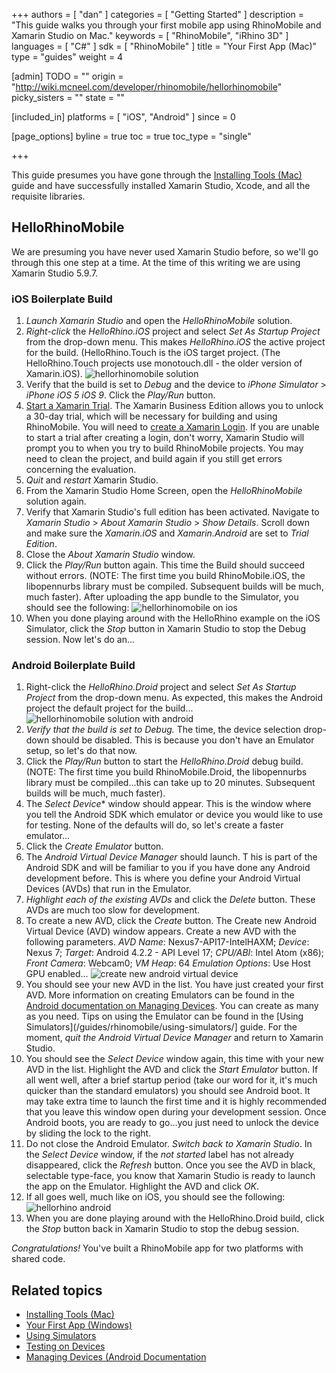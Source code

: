 +++
authors = [ "dan" ]
categories = [ "Getting Started" ]
description = "This guide walks you through your first mobile app using RhinoMobile and Xamarin Studio on Mac."
keywords = [ "RhinoMobile", "iRhino 3D" ]
languages = [ "C#" ]
sdk = [ "RhinoMobile" ]
title = "Your First App (Mac)"
type = "guides"
weight = 4

[admin]
TODO = ""
origin = "http://wiki.mcneel.com/developer/rhinomobile/hellorhinomobile"
picky_sisters = ""
state = ""

[included_in]
platforms = [ "iOS", "Android" ]
since = 0

[page_options]
byline = true
toc = true
toc_type = "single"

+++

 
This guide presumes you have gone through the [Installing Tools (Mac)](/guides/rhinomobile/installing-tools-mac) guide and have successfully installed Xamarin Studio, Xcode, and all the requisite libraries.

## HelloRhinoMobile

We are presuming you have never used Xamarin Studio before, so we'll go through this one step at a time.  At the time of this writing we are using Xamarin Studio 5.9.7.

### iOS Boilerplate Build

1. *Launch Xamarin Studio* and open the *HelloRhinoMobile* solution.
1. *Right-click* the *HelloRhino.iOS* project and select *Set As Startup Project* from the drop-down menu. This makes *HelloRhino.iOS* the active project for the build. (HelloRhino.Touch is the iOS target project.  (The HelloRhino.Touch projects use monotouch.dll - the older version of Xamarin.iOS).
![hellorhinomobile solution](/images/your-first-app-mac-01.png)
1. Verify that the build is set to *Debug* and the device to *iPhone Simulator* > *iPhone iOS 5 iOS 9*. Click the *Play/Run* button.
1. [Start a Xamarin Trial](http://docs.xamarin.com/guides/cross-platform/getting-started/beginning_a_xamarin_trial). The Xamarin Business Edition allows you to unlock a 30-day trial, which will be necessary for building and using RhinoMobile. You will need to [create a Xamarin Login](https://auth.xamarin.com/account/register). If you are unable to start a trial after creating a login, don't worry, Xamarin Studio will prompt you to when you try to build RhinoMobile projects. You may need to clean the project, and build again if you still get errors concerning the evaluation.
1. *Quit* and *restart* Xamarin Studio.
1. From the Xamarin Studio Home Screen, open the *HelloRhinoMobile* solution again.
1. Verify that Xamarin Studio's full edition has been activated. Navigate to *Xamarin Studio* > *About Xamarin Studio* > *Show Details*. Scroll down and make sure the *Xamarin.iOS* and *Xamarin.Android* are set to *Trial Edition*.
1. Close the *About Xamarin Studio* window.
1. Click the *Play/Run* button again. This time the Build should succeed without errors. (NOTE: The first time you build RhinoMobile.iOS, the libopennurbs library must be compiled. Subsequent builds will be much, much faster). After uploading the app bundle to the Simulator, you should see the following:
![hellorhinomobile on ios](/images/your-first-app-mac-02.png)
1. When you done playing around with the HelloRhino example on the iOS Simulator, click the *Stop* button in Xamarin Studio to stop the Debug session.  Now let's do an...

### Android Boilerplate Build

1. Right-click the *HelloRhino.Droid* project and select *Set As Startup Project* from the drop-down menu. As expected, this makes the Android project the default project for the build...
![hellorhinomobile solution with android](/images/your-first-app-mac-03.png)
1. *Verify that the build is set to Debug.*  The time, the device selection drop-down should be disabled. This is because you don't have an Emulator setup, so let's do that now.
1. Click the *Play/Run* button to start the *HelloRhino.Droid* debug build. (NOTE: The first time you build RhinoMobile.Droid, the libopennurbs library must be compiled...this can take up to 20 minutes. Subsequent builds will be much, much faster).
1. The *Select Device** window should appear. This is the window where you tell the Android SDK which emulator or device you would like to use for testing. None of the defaults will do, so let's create a faster emulator...
1. Click the *Create Emulator* button.
1. The *Android Virtual Device Manager* should launch. T his is part of the Android SDK and will be familiar to you if you have done any Android development before. This is where you define your Android Virtual Devices (AVDs) that run in the Emulator.
1. *Highlight each of the existing AVDs* and click the *Delete* button. These AVDs are much too slow for development.
1. To create a new AVD, click the *Create* button. The Create new Android Virtual Device (AVD) window appears. Create a new AVD with the following parameters. *AVD Name*: Nexus7-API17-IntelHAXM; *Device*: Nexus 7; *Target*: Android 4.2.2 - API Level 17; *CPU/ABI*: Intel Atom (x86); *Front Camera*: Webcam0; *VM Heap*: 64 *Emulation Options*: Use Host GPU enabled...
![create new android virtual device](/images/your-first-app-mac-04.png)
1. You should see your new AVD in the list. You have just created your first AVD.  More information on creating Emulators can be found in the [Android documentation on Managing Devices](http://developer.android.com/tools/devices/index.html). You can create as many as you need. Tips on using the Emulator can be found in the [Using Simulators](/guides/rhinomobile/using-simulators/] guide.  For the moment, *quit the Android Virtual Device Manager* and return to Xamarin Studio.
1. You should see the *Select Device* window again, this time with your new AVD in the list. Highlight the AVD and click the *Start Emulator* button. If all went well, after a brief startup period (take our word for it, it's much quicker than the standard emulators) you should see Android boot. It may take extra time to launch the first time and it is highly recommended that you leave this window open during your development session. Once Android boots, you are ready to go…you just need to unlock the device by sliding the lock to the right.
1. Do not close the Android Emulator. *Switch back to Xamarin Studio*. In the *Select Device* window, if the *not started* label has not already disappeared, click the *Refresh* button. Once you see the AVD in black, selectable type-face, you know that Xamarin Studio is ready to launch the app on the Emulator.  Highlight the AVD and click *OK*.
1. If all goes well, much like on iOS, you should see the following:
![hellorhino android](/images/your-first-app-mac-05.png)
1. When you are done playing around with the HelloRhino.Droid build, click the *Stop* button back in Xamarin Studio to stop the debug session.

*Congratulations!*  You've built a RhinoMobile app for two platforms with shared code.

## Related topics

- [Installing Tools (Mac)](/guides/rhinomobile/installing-tools-mac)
- [Your First App (Windows)](/guides/rhinomobile/your-first-app-windows)
- [Using Simulators](/guides/rhinomobile/using-simulators)
- [Testing on Devices](/guides/rhinomobile/testing-on-devices)
- [Managing Devices (Android Documentation](http://developer.android.com/tools/devices/index.html)
